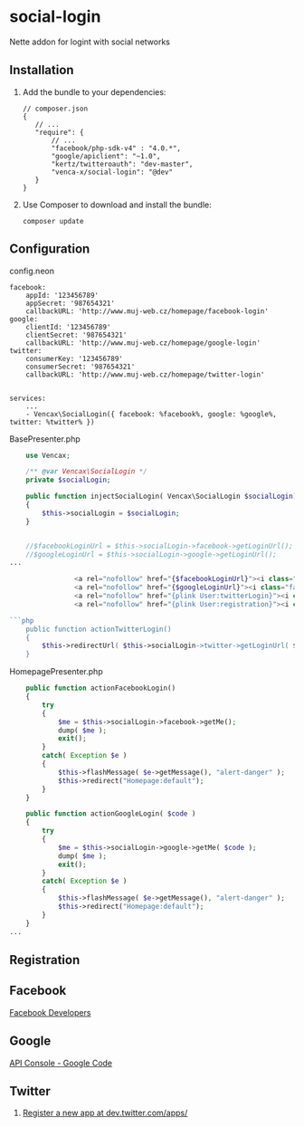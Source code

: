 social-login
===============

Nette addon for logint with social networks

Installation
------------

 1. Add the bundle to your dependencies:

        // composer.json
        {
           // ...
           "require": {
               // ...
			   "facebook/php-sdk-v4" : "4.0.*",
			   "google/apiclient": "~1.0",
			   "kertz/twitteroauth": "dev-master",
			   "venca-x/social-login": "@dev"
           }
        }

 2. Use Composer to download and install the bundle:

        composer update

Configuration
-------------

config.neon

    facebook:
        appId: '123456789'
        appSecret: '987654321'
        callbackURL: 'http://www.muj-web.cz/homepage/facebook-login'
    google:
        clientId: '123456789'
        clientSecret: '987654321'
        callbackURL: 'http://www.muj-web.cz/homepage/google-login'
    twitter:
        consumerKey: '123456789'
        consumerSecret: '987654321'
        callbackURL: 'http://www.muj-web.cz/homepage/twitter-login'


    services:
        ...
        - Vencax\SocialLogin({ facebook: %facebook%, google: %google%, twitter: %twitter% })


BasePresenter.php

```php
    use Vencax;

    /** @var Vencax\SocialLogin */
    private $socialLogin;

    public function injectSocialLogin( Vencax\SocialLogin $socialLogin)
    {
        $this->socialLogin = $socialLogin;
    }


    //$facebookLoginUrl = $this->socialLogin->facebook->getLoginUrl();
    //$googleLoginUrl = $this->socialLogin->google->getLoginUrl();
...

                <a rel="nofollow" href="{$facebookLoginUrl}"><i class="fa fa-facebook-square fa-lg"></i></a>
                <a rel="nofollow" href="{$googleLoginUrl}"><i class="fa fa-google-plus-square fa-lg"></i></a><br/>
                <a rel="nofollow" href="{plink User:twitterLogin}"><i class="fa fa-twitter-square fa-lg"></i></a><br/>
                <a rel="nofollow" href="{plink User:registration}"><i class="fa fa-plus-square fa-lg"></i> Zaregistrovat</a>

```php
    public function actionTwitterLogin()
    {
        $this->redirectUrl( $this->socialLogin->twitter->getLoginUrl( $this->presenter->link( '//Homepage:googleLogin' ) ) );
    }
```

HomepagePresenter.php
```php
    public function actionFacebookLogin()
    {
        try
        {
            $me = $this->socialLogin->facebook->getMe();
            dump( $me );
            exit();
        }
        catch( Exception $e )
        {
            $this->flashMessage( $e->getMessage(), "alert-danger" );
            $this->redirect("Homepage:default");
        }
    }

    public function actionGoogleLogin( $code )
    {
        try
        {
            $me = $this->socialLogin->google->getMe( $code );
            dump( $me );
            exit();
        }
        catch( Exception $e )
        {
            $this->flashMessage( $e->getMessage(), "alert-danger" );
            $this->redirect("Homepage:default");
        }
    }
...
```

Registration
-------------

Facebook
-------------
[Facebook Developers](https://developers.facebook.com/)

Google
-------------
[API Console - Google Code](https://console.developers.google.com)

Twitter
-------------
1) [Register a new app at dev.twitter.com/apps/](https://apps.twitter.com/app/new)